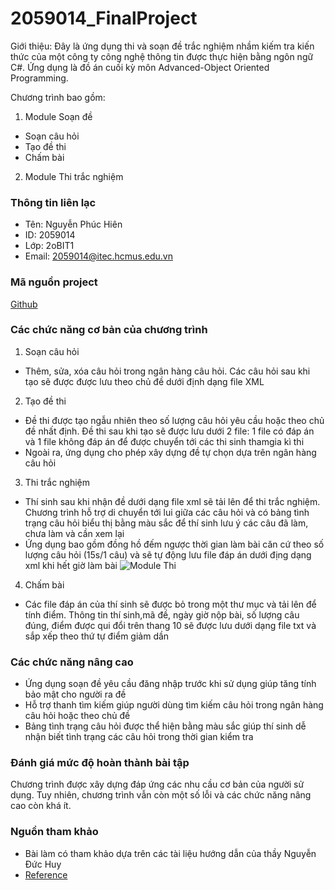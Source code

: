 # 2059014_FinalProject 
Giới thiệu: Đây là ứng dụng thi và soạn đề trắc nghiệm nhầm kiếm tra kiến thức của một công ty công nghệ thông tin được thực hiện bằng ngôn ngữ C#. Ứng dụng là đồ án cuối kỳ môn Advanced-Object Oriented Programming. 

Chương trình bao gồm:  
1. Module Soạn đề  
* Soạn câu hỏi  
* Tạo đề thi  
* Chấm bài  
2. Module Thi trắc nghiệm


### Thông tin liên lạc  
* Tên: Nguyễn Phúc Hiên  
* ID: 2059014
* Lớp: 2oBIT1
* Email: 2059014@itec.hcmus.edu.vn

### Mã nguồn project  
[Github](https://github.com/hiennguyn/2059014_FinalProject)  

### Các chức năng cơ bản của chương trình  
1. Soạn câu hỏi 
* Thêm, sửa, xóa câu hỏi trong ngân hàng câu hỏi. Các câu hỏi sau khi tạo sẽ được được lưu theo chủ đề dưới định dạng file XML  
2. Tạo đề thi
* Đề thi được tạo ngẫu nhiên theo số lượng câu hỏi yêu cầu hoặc theo chủ đề nhất định. Đề thi sau khi tạo sẽ được lưu dưới 2 file: 1 file có đáp án và 1 file không đáp án để được chuyển tới các thi sinh thamgia kì thi  
* Ngoài ra, ứng dụng cho phép xây dựng đề tự chọn dựa trên ngân hàng câu hỏi   
3. Thi trắc nghiệm
* Thí sinh sau khi nhận đề dưới dạng file xml sẽ tải lên để thi trắc nghiệm. Chương trình hỗ trợ di chuyển tới lui giữa các câu hỏi và có bảng tình trạng câu hỏi biểu thị bằng màu sắc để thí sinh lưu ý các câu đã làm, chưa làm và cần xem lại  
* Ứng dụng bao gồm đồng hồ đếm ngược thời gian làm bài căn cứ theo số lượng câu hỏi (15s/1 câu) và sẽ tự động lưu file đáp án dưới địng dạng xml khi hết giờ làm bài
![Module Thi]([images/image.jpg](https://drive.google.com/file/d/1-_7Xp7RPHlErQoiPK9ur9mpKhR5uFyY3/view?usp=drive_link))

4. Chấm bài  
* Các file đáp án của thí sinh sẽ được bỏ trong một thư mục và tải lên để tính điểm. Thông tin thí sinh,mã đề, ngày giờ nộp bài, số lượng câu đúng, điểm được qui đổi trên thang 10 sẽ được lưu dưới dạng file txt và sắp xếp theo thứ tự điểm giảm dần  

### Các chức năng nâng cao
* Ứng dụng soạn đề yêu cầu đăng nhập trước khi sử dụng giúp tăng tính bảo mật cho người ra đề
* Hỗ trợ thanh tìm kiếm giúp người dùng tìm kiếm câu hỏi trong ngân hàng câu hỏi hoặc theo chủ đề
* Bảng tình trạng câu hỏi được thể hiện bằng màu sắc giúp thí sinh dễ nhận biết tình trạng các câu hỏi trong thời gian kiểm tra  

### Đánh giá mức độ hoàn thành bài tập  
Chương trình được xây dựng đáp ứng các nhu cầu cơ bản của người sử dụng. Tuy nhiên, chương trình vẫn còn một số lỗi và các chức năng nâng cao còn khá ít.  

### Nguồn tham khảo
* Bài làm có tham khảo dựa trên các tài liệu hướng dẫn của thầy Nguyễn Đức Huy
* [Reference](https://docs.microsoft.com/vi-vn/dotnet/desktop/winforms/controls/enable-drag-and-drop-operations-with-wf-richtextbox-control?view=netframeworkdesktop-4.8)



